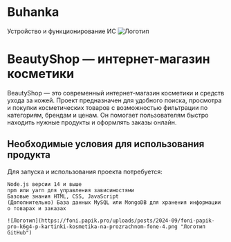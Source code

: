 # Buhanka
Устройство и функционирование ИС
![Логотип](https://octodex.github.com/images/orderedlistocat.png "Логотип GitHub")
# BeautyShop — интернет-магазин косметики


BeautyShop — это современный интернет-магазин косметики и средств ухода за кожей. Проект предназначен для удобного поиска, просмотра и покупки косметических товаров с возможностью фильтрации по категориям, брендам и ценам. Он помогает пользователям быстро находить нужные продукты и оформлять заказы онлайн.

## Необходимые условия для использования продукта
Для запуска и использования проекта потребуется:

    Node.js версии 14 и выше
    npm или yarn для управления зависимостями
    Базовые знания HTML, CSS, JavaScript
    (Дополнительно) База данных MySQL или MongoDB для хранения информации о товарах и заказах

    ![Логотип](https://foni.papik.pro/uploads/posts/2024-09/foni-papik-pro-k6g4-p-kartinki-kosmetika-na-prozrachnom-fone-4.png "Логотип GitHub")
